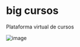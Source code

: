 # big cursos
 Plataforma virtual de cursos


![image](https://user-images.githubusercontent.com/68917493/204327539-69d67922-3058-4968-aedd-8750205eb8ff.png)
